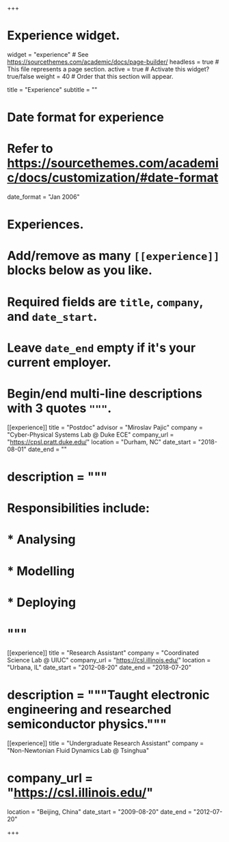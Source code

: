 +++
# Experience widget.
widget = "experience"  # See https://sourcethemes.com/academic/docs/page-builder/
headless = true  # This file represents a page section.
active = true  # Activate this widget? true/false
weight = 40  # Order that this section will appear.

title = "Experience"
subtitle = ""

# Date format for experience
#   Refer to https://sourcethemes.com/academic/docs/customization/#date-format
date_format = "Jan 2006"

# Experiences.
#   Add/remove as many `[[experience]]` blocks below as you like.
#   Required fields are `title`, `company`, and `date_start`.
#   Leave `date_end` empty if it's your current employer.
#   Begin/end multi-line descriptions with 3 quotes `"""`.
[[experience]]
  title = "Postdoc"
  advisor = "Miroslav Pajic"
  company = "Cyber-Physical Systems Lab @ Duke ECE"
  company_url = "https://cpsl.pratt.duke.edu/"
  location = "Durham, NC"
  date_start = "2018-08-01"
  date_end = ""
#  description = """
#  Responsibilities include:
#
#  * Analysing
#  * Modelling
#  * Deploying
#  """

[[experience]]
  title = "Research Assistant"
  company = "Coordinated Science Lab @ UIUC"
  company_url = "https://csl.illinois.edu/"
  location = "Urbana, IL"
  date_start = "2012-08-20"
  date_end = "2018-07-20"
#  description = """Taught electronic engineering and researched semiconductor physics."""

[[experience]]
  title = "Undergraduate Research Assistant"
  company = "Non-Newtonian Fluid Dynamics Lab @ Tsinghua"
#  company_url = "https://csl.illinois.edu/"
  location = "Beijing, China"
  date_start = "2009-08-20"
  date_end = "2012-07-20"

+++
